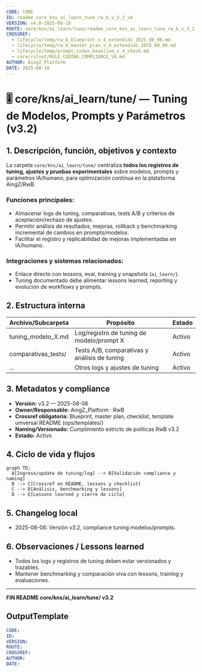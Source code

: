 ```yaml
---
CODE: CORE
ID: readme_core_kns_ai_learn_tune_rw_b_v_3_2_v4
VERSION: v4.0-2025-08-10
ROUTE: core/kns/ai_learn/tune/readme_core_kns_ai_learn_tune_rw_b_v_3_2.md
CROSSREF:
  - lifecycle/temp/rw_b_blueprint_v_4_extendido_2025_08_06.md
  - lifecycle/temp/rw_b_master_plan_v_4_extendido_2025_08_06.md
  - lifecycle/temp/prompt_codex_baseline_v_4_check.md
  - core/rulset/RULE_CODING_COMPLIANCE_V4.md
AUTHOR: AingZ_Platform
DATE: 2025-08-10
---
```

# 🎚️ core/kns/ai\_learn/tune/ — Tuning de Modelos, Prompts y Parámetros (v3.2)

## 1. Descripción, función, objetivos y contexto

La carpeta `core/kns/ai_learn/tune/` centraliza **todos los registros de tuning, ajustes y pruebas experimentales** sobre modelos, prompts y parámetros IA/humano, para optimización continua en la plataforma AingZ/RwB.

### Funciones principales:

- Almacenar logs de tuning, comparativas, tests A/B y criterios de aceptación/rechazo de ajustes.
- Permitir análisis de resultados, mejoras, rollback y benchmarking incremental de cambios en prompts/modelos.
- Facilitar el registro y replicabilidad de mejoras implementadas en IA/humano.

### Integraciones y sistemas relacionados:

- Enlace directo con lessons, eval, training y snapshots (`ai_learn/`).
- Tuning documentado debe alimentar lessons learned, reporting y evolución de workflows y prompts.

## 2. Estructura interna

| Archivo/Subcarpeta   | Propósito                                    | Estado |
| -------------------- | -------------------------------------------- | ------ |
| tuning\_modelo\_X.md | Log/registro de tuning de modelo/prompt X    | Activo |
| comparativas\_tests/ | Tests A/B, comparativas y análisis de tuning | Activo |
| ...                  | Otros logs y ajustes de tuning               | Activo |

## 3. Metadatos y compliance

- **Versión:** v3.2 — 2025-08-06
- **Owner/Responsable:** AingZ\_Platform · RwB
- **Crossref obligatoria:** Blueprint, master plan, checklist, template universal README (ops/templates/)
- **Naming/Versionado:** Cumplimiento estricto de políticas RwB v3.2
- **Estado:** Activo

## 4. Ciclo de vida y flujos

```mermaid
graph TD;
  A[Ingreso/update de tuning/log] --> B[Validación compliance y naming]
  B --> C[Crossref en README, lessons y checklist]
  C --> D[Análisis, benchmarking y lessons]
  D --> E[Lessons learned y cierre de ciclo]
```

## 5. Changelog local

- 2025-08-06: Versión v3.2, compliance tuning modelos/prompts.

## 6. Observaciones / Lessons learned

- Todos los logs y registros de tuning deben estar versionados y trazables.
- Mantener benchmarking y comparación viva con lessons, training y evaluaciones.

---

**FIN README core/kns/ai\_learn/tune/ v3.2**

## OutputTemplate
```yaml
CODE:
ID:
VERSION:
ROUTE:
CROSSREF:
AUTHOR:
DATE:
```
